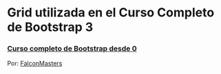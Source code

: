 # Grid utilizada en el Curso Completo de Bootstrap 3
### [Curso completo de Bootstrap desde 0](http://www.falconmasters.com/cursos/curso-bootstrap/)

Por: [FalconMasters](http://www.falconmasters.com)